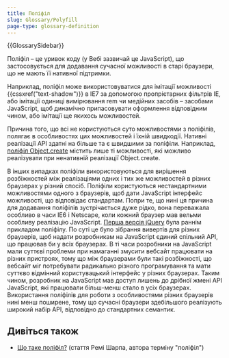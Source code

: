 ```yaml
---
title: Поліфіл
slug: Glossary/Polyfill
page-type: glossary-definition
---
```


{{GlossarySidebar}}

Поліфіл – це уривок коду (у Вебі зазвичай це JavaScript), що застосовується для додавання сучасної можливості в старі браузери, що не мають її нативної підтримки.

Наприклад, поліфіл може використовуватися для імітації можливості {{cssxref("text-shadow")}} в IE7 за допомогою пропрієтарних фільтрів IE, або імітації одиниці вимірювання rem чи медійних засобів – засобами JavaScript, щоб динамічно припасовувати оформлення відповідним чином, або імітації ще якихось можливостей.

Причина того, що всі не користуються суто можливостями з поліфілів, полягає в особливостях цих можливостей і їхній швидкодії. Нативні реалізації API здатні на більше та є швидшими за поліфіли. Наприклад, [поліфіл Object.create](/uk/docs/Web/JavaScript/Reference/Global_Objects/Object/create#dyvitsia-takozh) містить лише ті можливості, які можливо реалізувати при ненативній реалізації Object.create.

В інших випадках поліфіли використовуються для вирішення розбіжностей між реалізаціями одних і тих же можливостей в різних браузерах у різний спосіб. Поліфіли користуються нестандартними можливостями одного з браузерів, щоб дати JavaScript інтерфейс можливості, що відповідає стандартам. Попри те, що нині ця причина для додавання поліфілів зустрічається дуже рідко, вона переважала особливо в часи IE6 і Netscape, коли кожний браузер мав вельми особливу реалізацію JavaScript. [Перша версія jQuery](https://ajax.googleapis.com/ajax/libs/jquery/1.12.4/jquery.js) була раннім прикладом поліфілу. По суті це було зібрання вивертів для різних браузерів, щоб надати розробникам на JavaScript єдиний спільний API, що працював би у всіх браузерах. В ті часи розробники на JavaScript мали суттєві проблеми при намаганні змусити вебсайт працювати на різних пристроях, тому що між браузерами були такі розбіжності, що вебсайт міг потребувати радикально різного програмування та мати суттєво відмінний користувацький інтерфейс у різних браузерах. Таким чином, розробник на JavaScript мав доступ лишень до дрібної жмені API JavaScript, які працювали більш-менш стало в усіх браузерах. Використання поліфілів для роботи з особливостями різних браузерів нині менш поширене, тому що сучасні браузери здебільшого реалізують широкий набір API, відповідно до стандартних семантик.

## Дивіться також

- [Що таке поліфіл?](https://remysharp.com/2010/10/08/what-is-a-polyfill) (стаття Ремі Шарпа, автора терміну "поліфіл")
